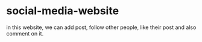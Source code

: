 # social-media-website
in this website, we can add post, follow other people, like their post and also comment on it.
